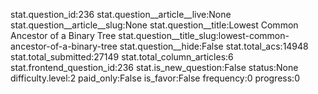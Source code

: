 stat.question_id:236
stat.question__article__live:None
stat.question__article__slug:None
stat.question__title:Lowest Common Ancestor of a Binary Tree
stat.question__title_slug:lowest-common-ancestor-of-a-binary-tree
stat.question__hide:False
stat.total_acs:14948
stat.total_submitted:27149
stat.total_column_articles:6
stat.frontend_question_id:236
stat.is_new_question:False
status:None
difficulty.level:2
paid_only:False
is_favor:False
frequency:0
progress:0

